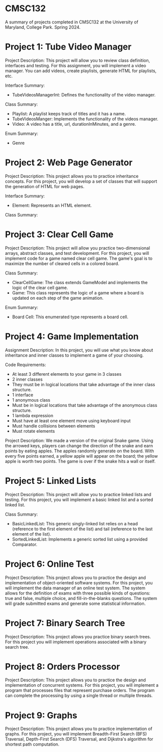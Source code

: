 # CMSC132
A summary of projects completed in CMSC132 at the University of Maryland, College Park. Spring 2024. 

# Project 1: Tube Video Manager
Project Description: This project will allow you to review class definition, interfaces and testing. For this assignment, you will implement a video manager. You can add videos, create playlists, generate HTML for playlists, etc.

Interface Summary:
- TubeVideosManagerInt: Defines the functionality of the video manager.

Class Summary:
- Playlist: A playlist keeps track of titles and it has a name.
- TubeVideosManger: Implements the functionality of the videos manager.
- Video: A video has a title, url, durationInMinutes, and a genre.

Enum Summary:
- Genre

# Project 2: Web Page Generator
Project Description: This project allows you to practice inheritance concepts. For this project, you will develop a set of classes that will support the generation of HTML for web pages.

Interface Summary:
- Element: Represents an HTML element.

Class Summary: 

# Project 3: Clear Cell Game
Project Description: This project will allow you practice two-dimensional arrays, abstract classes, and test development. For this project, you will implement code for a game named clear cell game. The game's goal is to maximize the number of cleared cells in a colored board. 

Class Summary: 
- ClearCellGame: The class extends GameModel and implements the logic of the clear cell game.
- Game: This class represents the logic of a game where a board is updated on each step of the game animation.

Enum Summary: 
- Board Cell: This enumerated type represents a board cell.

# Project 4: Game Implementation
Assignment Description: In this project, you will use what you know about inheritance and inner classes to implement a game of your choosing.

Code Requirements:
- At least 3 different elements to your game in 3 classes
- 2 inner classes
- They must be in logical locations that take advantage of the inner class structure.
- 1 interface
- 1 anonymous class
- Must be in logical locations that take advantage of the anonymous class structure.
- 1 lambda expression
- Must have at least one element move using keyboard input
- Must handle collisions between elements
- Must rotate elements

Project Description: We made a version of the original Snake game. Using the arrowed keys, players can change the direction of the snake and earn points by eating apples. The apples randomly generate on the board. With every five points earned, a yellow apple will appear on the board; the yellow apple is worth two points. The game is over if the snake hits a wall or itself.

# Project 5: Linked Lists
Project Description: This project will allow you to practice linked lists and testing. For this project, you will implement a basic linked list and a sorted linked list.

Class Summary:
- BasicLinkedList<T>: This generic singly-linked list relies on a head (reference to the first element of the list) and tail (reference to the last element of the list).
- SortedLinkedList<T>: Implements a generic sorted list using a provided Comparator.

# Project 6: Online Test
Project Description: This project allows you to practice the design and implementation of object-oriented software systems. For this project, you will implement the data manager of an online test system. The system allows for the definition of exams with three possible kinds of questions: true and false, multiple choice, and fill-in-the-blanks questions. The system will grade submitted exams and generate some statistical information.

# Project 7: Binary Search Tree
Project Description: This project allows you practice binary search trees. For this project you will implement operations associated with a binary search tree. 

# Project 8: Orders Processor
Project Description: This project allows you to practice the design and implementation of concurrent systems. For this project, you will implement a program that processes files that represent purchase orders. The program can complete the processing by using a single thread or multiple threads.

# Project 9: Graphs
Project Description: This project allows you to practice implementation of graphs. For this project, you will implement Breadth-First Search (BFS) Traversal, Depth-First Search (DFS) Traversal, and Dijkstra's algorithm for shortest path computation.
